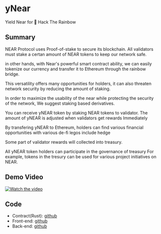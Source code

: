 # yNear
Yield Near for 🌈 Hack The Rainbow

## Summary
NEAR Protocol uses Proof-of-stake to secure its blockchain.  All validators must stake a certan amount of NEAR tokens to keep our network safe.

in other hands, with Near's powerful smart contract ability, we can easily tokenize our currency and transfer it to Ethereum through the rainbow bridge.

This versatility offers many opportunities for holders, it can also threaten network security by reducing the amount of staking.

In order to maximize the usability of the near while protecting the security of the network, We suggest staking based derivatives.

You can receive yNEAR token by staking NEAR tokens to validator. 
The amount of yNEAR is adjusted when validators get rewards Immediately

By transfering yNEAR to Ethereum,
holders can find various financial opportunities with various de-fi legos include hedge

Some part of validator rewards will collected into treasury.

All yNEAR token holders can participate in the governance of treasury 
For example, tokens in the tresury can be used for various project initiatives on NEAR.

## Demo Video

[![Watch the video](https://img.youtube.com/vi/RA5SZdo2uSQ/hqdefault.jpg)](https://youtu.be/RA5SZdo2uSQ)

## Code

* Contract(Rust): [github](https://github.com/dsrvlabs/BondToken)
* Front-end: [github](https://github.com/dsrvlabs/BondFront)
* Back-end: [github](https://github.com/dsrvlabs/yNear)
